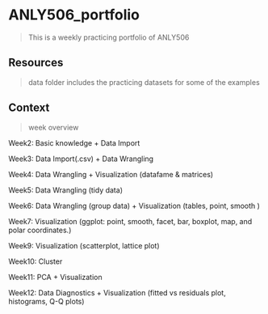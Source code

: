 # ANLY506_portfolio

> This is a weekly practicing portfolio of ANLY506

## Resources
> data folder includes the practicing datasets for some of the examples

## Context
> week overview

Week2: Basic knowledge + Data Import

Week3: Data Import(.csv) + Data Wrangling

Week4: Data Wrangling + Visualization (datafame & matrices)

Week5: Data Wrangling (tidy data)

Week6: Data Wrangling (group data) + Visualization (tables, point, smooth )

Week7: Visualization (ggplot: point, smooth, facet, bar, boxplot, map, and polar coordinates.)

Week9: Visualization (scatterplot, lattice plot)

Week10: Cluster

Week11: PCA + Visualization 

Week12: Data Diagnostics + Visualization (fitted vs residuals plot, histograms, Q-Q plots)
